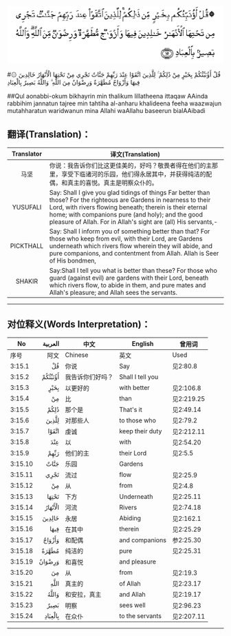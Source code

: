![003:015](images/003_015.gif)

#۞ قُلْ أَؤُنَبِّئُكُمْ بِخَيْرٍ مِنْ ذَٰلِكُمْ ۚ لِلَّذِينَ اتَّقَوْا عِنْدَ رَبِّهِمْ جَنَّاتٌ تَجْرِي مِنْ تَحْتِهَا الْأَنْهَارُ خَالِدِينَ فِيهَا وَأَزْوَاجٌ مُطَهَّرَةٌ وَرِضْوَانٌ مِنَ اللَّهِ ۗ وَاللَّهُ بَصِيرٌ بِالْعِبَادِ 

##Qul aonabbi-okum bikhayrin min thalikum lillatheena ittaqaw AAinda rabbihim jannatun tajree min tahtiha al-anharu khalideena feeha waazwajun mutahharatun waridwanun mina Allahi waAllahu baseerun bialAAibadi 

## 翻译(Translation)：

| Translator | 译文(Translation)                                            |
| :--------: | ------------------------------------------------------------ |
|    马坚    | 你说：我告诉你们比这更佳美的，好吗？敬畏者得在他们的主那里，享受下临诸河的乐园，他们得永居其中，并获得纯洁的配偶，和真主的喜悦。真主是明察众仆的。 |
|  YUSUFALI  | Say: Shall I give you glad tidings of things Far better than those? For the righteous are Gardens in nearness to their Lord, with rivers flowing beneath; therein is their eternal home; with companions pure (and holy); and the good pleasure of Allah. For in Allah's sight are (all) His servants,- |
| PICKTHALL  | Say: Shall I inform you of something better than that? For those who keep from evil, with their Lord, are Gardens underneath which rivers flow wherein they will abide, and pure companions, and contentment from Allah. Allah is Seer of His bondmen, |
|   SHAKIR   | Say:Shall I tell you what is better than these? For those who guard (against evil) are gardens with their Lord, beneath which rivers flow, to abide in them, and pure mates and Allah's pleasure; and Allah sees the servants. |

---

## 对位释义(Words Interpretation)：

| No   | العربية | 中文    | English | 曾用词 |
| ---- | ------: | ------- | ------- | ------ |
| 序号 |    阿文 | Chinese | 英文    | Used   |
| 3:15.1  | قُلْ      | 你说             | Say              | 见2:80.8   |
| 3:15.2  | أَؤُنَبِّئُكُمْ | 我告诉你们好吗？ | Shall I tell you |            |
| 3:15.3  | بِخَيْرٍ    | 以更好的         | with better      | 见2:106.8  |
| 3:15.4  | مِنْ      | 比               | than             | 见2:219.25 |
| 3:15.5  | ذَٰلِكُمْ    | 那个是           | That's it        | 见2:49.14  |
| 3:15.6  | لِلَّذِينَ   | 对那些人         | to those who     | 见2:79.2   |
| 3:15.7  | اتَّقَوْا   | 虔诚             | keep their duty  | 见2:212.11 |
| 3:15.8  | عِنْدَ     | 以               | with             | 见2:54.20  |
| 3:15.9  | رَبِّهِمْ    | 他们的主         | their Lord       | 见2:5.5    |
| 3:15.10 | جَنَّاتٌ    | 乐园             | Gardens          |            |
| 3:15.11 | تَجْرِي    | 流过             | flow             | 见2:25.9   |
| 3:15.12 | مِنْ      | 从               | from             | 见2:4.8    |
| 3:15.13 | تَحْتِهَا   | 下方             | Underneath       | 见2:25.11  |
| 3:15.14 | الْأَنْهَارُ | 河流             | Rivers           | 见2:74.18  |
| 3:15.15 | خَالِدِينَ  | 永居             | Abiding          | 见2:162.1  |
| 3:15.16 | فِيهَا    | 在其中           | therein          | 见2:25.29  |
| 3:15.17 | وَأَزْوَاجٌ  | 和配偶           | and companions   | 参2:25.30  |
| 3:15.18 | مُطَهَّرَةٌ   | 纯洁的           | pure             | 见2:25.31  |
| 3:15.19 | وَرِضْوَانٌ  | 和喜悦           | and pleasure     |            |
| 3:15.20 | مِنَ      | 从               | from             | 见2:19.3 |
| 3:15.21 |    اللَّهِ | 真主的           | of Allah         | 见2:23.17  |
| 3:15.22 | وَاللَّهُ   | 和安拉，真主     | and Allah        | 见2:19.17  |
| 3:15.23 | بَصِيرٌ    | 明察             | sees well        | 见2:96.23  |
| 3:15.24 | بِالْعِبَادِ | 在众仆           | to the servants  | 见2:207.11 |

---

